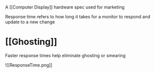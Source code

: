 A [[Computer Display]] hardware spec used for marketing 

Response time refers to how long it takes for a monitor to respond and update to a new change

# [[Ghosting]]
Faster response times help eliminate ghosting or smearing

![[ResponseTime.png]]
